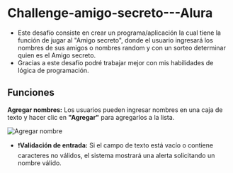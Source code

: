 # Challenge-amigo-secreto---Alura

+ Este desafío consiste en crear un programa/aplicación la cual tiene la función de jugar al "Amigo secreto", donde el usuario ingresará los nombres de sus amigos o nombres random y con un sorteo determinar quien es el Amigo secreto.
+ Gracias a este desafío podré trabajar mejor con mis habilidades de lógica de programación.

## Funciones

**Agregar nombres:** Los usuarios pueden ingresar nombres en una caja de texto y hacer clic en **"Agregar"** para agregarlos a la lista.

   ![Agregar nombre](./assets/readme/funcion1.png)

- ❗**Validación de entrada:** Si el campo de texto está vacío o contiene caracteres no válidos, el sistema mostrará una alerta solicitando un nombre válido.
